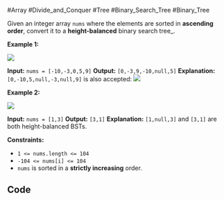 #Array #Divide_and_Conquer #Tree #Binary_Search_Tree #Binary_Tree

Given an integer array `nums` where the elements are sorted in **ascending order**, convert it to a **height-balanced** binary search tree_.

**Example 1:**

![](https://assets.leetcode.com/uploads/2021/02/18/btree1.jpg)

**Input:** `nums = [-10,-3,0,5,9]`
**Output:** `[0,-3,9,-10,null,5]`
**Explanation:** `[0,-10,5,null,-3,null,9]` is also accepted:
![](https://assets.leetcode.com/uploads/2021/02/18/btree2.jpg)

**Example 2:**

![](https://assets.leetcode.com/uploads/2021/02/18/btree.jpg)

**Input:** `nums = [1,3]`
**Output:** `[3,1]`
**Explanation:** `[1,null,3]` and `[3,1]` are both height-balanced BSTs.

**Constraints:**

- `1 <= nums.length <= 104`
- `-104 <= nums[i] <= 104`
- `nums` is sorted in a **strictly increasing** order.
## Code
